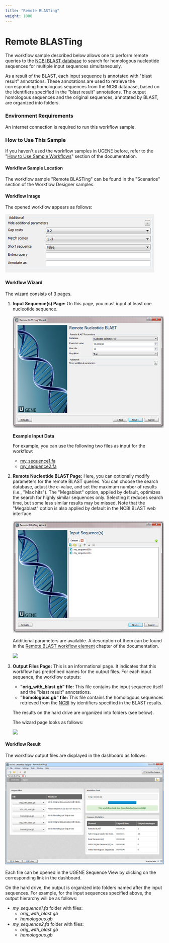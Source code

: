```yaml
---
title: "Remote BLASTing"
weight: 1000
---
```


# Remote BLASTing

The workflow sample described below allows one to perform remote queries to the [NCBI BLAST database](http://blast.st-va.ncbi.nlm.nih.gov/Blast.cgi) to search for homologous nucleotide sequences for multiple input sequences simultaneously.

As a result of the BLAST, each input sequence is annotated with "blast result" annotations. These annotations are used to retrieve the corresponding homologous sequences from the NCBI database, based on the identifiers specified in the "blast result" annotations. The output homologous sequences and the original sequences, annotated by BLAST, are organized into folders.

### Environment Requirements

An internet connection is required to run this workflow sample.

### How to Use This Sample

If you haven't used the workflow samples in UGENE before, refer to the "[How to Use Sample Workflows](../../introduction/how-to-use-sample-workflows)" section of the documentation.

#### Workflow Sample Location

The workflow sample "Remote BLASTing" can be found in the "Scenarios" section of the Workflow Designer samples.

#### Workflow Image

The opened workflow appears as follows:

![](/images/65930572/65930573.png)

#### Workflow Wizard

The wizard consists of 3 pages.

1. **Input Sequence(s) Page:** On this page, you must input at least one nucleotide sequence.

    ![](/images/65930572/65930574.png)

    **Example Input Data**

    For example, you can use the following two files as input for the workflow:
    * [my_sequence1.fa](/images/65930572/65930577.fa)
    * [my_sequence2.fa](/images/65930572/65930576.fa)

2. **Remote Nucleotide BLAST Page:** Here, you can optionally modify parameters for the remote BLAST queries. You can choose the search database, adjust the e-value, and set the maximum number of results (i.e., "Max hits"). The "Megablast" option, applied by default, optimizes the search for highly similar sequences only. Selecting it reduces search time, but some less similar results may be missed. Note that the "Megablast" option is also applied by default in the NCBI BLAST web interface.

    ![](/images/65930572/65930575.png)

    Additional parameters are available. A description of them can be found in the [Remote BLAST workflow element](../../workflow-elements/basic-analysis/remote-blast-element) chapter of the documentation.

    ![](/images/65930572/65930576.fa)

3. **Output Files Page:** This is an informational page. It indicates that this workflow has predefined names for the output files. For each input sequence, the workflow outputs:
    * **"orig_with_blast.gb" file:** This file contains the input sequence itself and the "blast result" annotations.
    * **"homologous.gb" file:** This file contains the homologous sequences retrieved from the [NCBI](http://www.ncbi.nlm.nih.gov/) by identifiers specified in the BLAST results.

   The results on the hard drive are organized into folders (see below).

   The wizard page looks as follows:

   ![](/images/65930572/65930577.fa)

#### Workflow Result

The workflow output files are displayed in the dashboard as follows:

![](/images/65930572/65930578.png)

Each file can be opened in the UGENE Sequence View by clicking on the corresponding link in the dashboard.

On the hard drive, the output is organized into folders named after the input sequences. For example, for the input sequences specified above, the output hierarchy will be as follows:

* _my_sequence1.fa_ folder with files:
  * _orig_with_blast.gb_
  * _homologous.gb_
* _my_sequence2.fa_ folder with files:
  * _orig_with_blast.gb_
  * _homologous.gb_